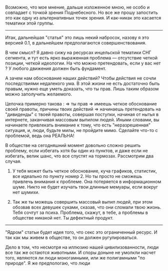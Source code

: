 Возможно, что мое мнение, дальше изложенное мною, не особо и совпадает с точкой зрения Поднебесного. Но все же прошу запостить это как одну из альтернативных точек зрения. И как-никак это касается тематики этой группы. 

******************************
Итак, дальнейшая "статья" это лишь некий набросок, назову я это версией 0.1, в дальнейшем предполагаются совершенствования. 

В чем смысл? Я давно сижу на ресурсах инцельской тематики СНГ сегмента, и тут есть ярко выраженная проблема — отсутствие четкой позиции, четкой идеологии. На что можно претендовать, если у вас нет ? У любого движения должен быть фундамент. 

А зачем нам обоснование наших действий? Чтобы действия не сочли последствиями недалекого ума.
В этой жизни не есть достаточно быть правым, нужно еще уметь доказать, что ты прав. Лишь таким образом можно заполучить желаемого.
 
Цепочка примерно такова :
=> ты прав 
=> имеешь четкое обоснование своей правоты, причины твоих действий  => начинаешь претендовать на "дивиденды" с твоей правоты, совершая поступки, начиная от нытья в интернете, заканчивая массовым выпилом людей. Иными словами, вы начинаете привлекать внимание к тому, что есть "неразрешенная" ситуация, и, люди, будьте милы, не пройдите мимо. Сделайте что-то с проблемой, ведь она РЕАЛЬНА! 

В обществе на сегодняшний момент довольно сложно решить проблему, если избегать хотя бы один из пунктов, и даже если не избегать, велик шанс, что все спустят на тормозах. Рассмотрим два случая. 
 
1. У тебя может быть четкое обоснование, куча графиков, статистик, все идеально по пункту номер 2. Но ты просто не сможешь привлечь внимания к проблеме. Она потеряется в информационном шуме. Никто не будет изучать твои длинные мемуары, если вокруг нет шумихи. 

2. Так же ты можешь совершить массовый выпил людей, при этом обозвав всех девушек суками, сказав, что они сломали твою жизнь. Тебя сочтут за психа. Проблема, скажут, в тебе, а проблемы в обществе никакой нет. Ты дефектный продукт. 




******************************
"Ядром" статьи будет идея того, что секс это ограниченный ресурс. И так как мы живем в обществе, то он должен ругулироваться.

Дело в том, что несмотря на иллюзию нашей цивилизованности, люди все так же остаются животными. И споры доныне не умолкли насчет того, являются ли люди моногамными, или же полигамными "по природе". Я же предпологаю, что люди
